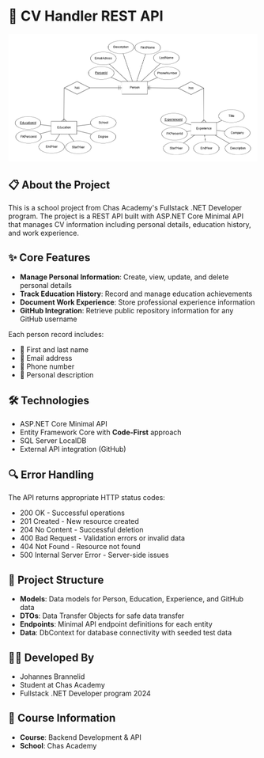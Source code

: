 ﻿# 📄 CV Handler REST API
![CV Handler ER Diagram](./asset/ResumeHandler_ER_Diagram.png)

## 📋 About the Project
This is a school project from Chas Academy's Fullstack .NET Developer program. The project is a REST API built with ASP.NET Core Minimal API that manages CV information including personal details, education history, and work experience.

## ✨ Core Features
- **Manage Personal Information**: Create, view, update, and delete personal details
- **Track Education History**: Record and manage education achievements
- **Document Work Experience**: Store professional experience information
- **GitHub Integration**: Retrieve public repository information for any GitHub username

Each person record includes:
- 👤 First and last name
- 📧 Email address
- 📱 Phone number
- 📝 Personal description

## 🛠️ Technologies
- ASP.NET Core Minimal API
- Entity Framework Core with **Code-First** approach
- SQL Server LocalDB
- External API integration (GitHub)

## 🔍 Error Handling
The API returns appropriate HTTP status codes:
- 200 OK - Successful operations
- 201 Created - New resource created
- 204 No Content - Successful deletion
- 400 Bad Request - Validation errors or invalid data
- 404 Not Found - Resource not found
- 500 Internal Server Error - Server-side issues

## 📂 Project Structure
- **Models**: Data models for Person, Education, Experience, and GitHub data
- **DTOs**: Data Transfer Objects for safe data transfer
- **Endpoints**: Minimal API endpoint definitions for each entity
- **Data**: DbContext for database connectivity with seeded test data

## 👨‍💻 Developed By
- Johannes Brannelid
- Student at Chas Academy
- Fullstack .NET Developer program 2024

## 📅 Course Information
- **Course**: Backend Development & API
- **School**: Chas Academy
